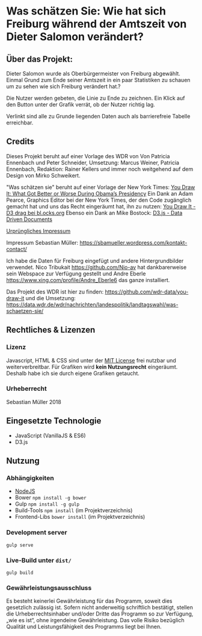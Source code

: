 # Was schätzen Sie: Wie hat sich Freiburg während der Amtszeit von Dieter Salomon verändert?

## Über das Projekt:
Dieter Salomon wurde als Oberbürgermeister von Freiburg abgewählt. Einmal Grund zum Ende seiner Amtszeit in ein paar Statistiken zu schauen um zu sehen wie sich Freiburg verändert hat.?

Die Nutzer werden gebeten, die Linie zu Ende zu zeichnen. Ein Klick auf den Button unter der Grafik verrät, ob der Nutzer richtig lag.

Verlinkt sind alle zu Grunde liegenden Daten auch als barrierefreie Tabelle erreichbar.

## Credits

Dieses Projekt beruht auf einer Vorlage des WDR von Von Patricia Ennenbach und Peter Schneider, Umsetzung: Marcus Weiner, Patricia Ennenbach, Redaktion: Rainer Kellers und immer noch weitgehend auf dem Design von Mirko Schweikert.

"Was schätzen sie" beruht auf einer Vorlage der New York Times: [You Draw It: What Got Better or Worse During Obama’s Presidency](https://www.nytimes.com/interactive/2017/01/15/us/politics/you-draw-obama-legacy.html?_r=0)
Ein Dank an Adam Pearce, Graphics Editor bei der New York Times, der den Code zugänglich gemacht hat und uns das Recht eingeräumt hat, ihn zu nutzen:
[You Draw It - D3 drag bei bl.ocks.org](https://bl.ocks.org/1wheel/07d9040c3422dac16bd5be741433ff1e)
Ebenso ein Dank an Mike Bostock:
[D3.js - Data Driven Documents](https://d3js.org/)

[Urprüngliches Impressum](http://www1.wdr.de/impressum/index.html)

Impressum Sebastian Müller: https://sbamueller.wordpress.com/kontakt-contact/

Ich habe die Daten für Freiburg eingefügt und andere Hintergrundbilder verwendet. Nico Tribukait https://github.com/Nio-av hat dankbarerweise sein Webspace zur Verfügung gestellt und Andre Eberle https://www.xing.com/profile/Andre_Eberle6 das ganze installiert.

Das Projekt des WDR ist hier zu finden: https://github.com/wdr-data/you-draw-it und die Umsetzung: https://data.wdr.de/wdr/nachrichten/landespolitik/landtagswahl/was-schaetzen-sie/

## Rechtliches & Lizenzen

### Lizenz

Javascript, HTML & CSS sind unter der [MIT License](/LICENSE) frei nutzbar und weiterverbreitbar.
Für Grafiken wird **kein Nutzungsrecht** eingeräumt. Deshalb habe ich sie durch eigene Grafiken getaucht. 

### Urheberrecht

Sebastian Müller 2018

## Eingesetzte Technologie
- JavaScript (VanillaJS & ES6)
- D3.js

## Nutzung

### Abhängigkeiten
- [NodeJS](https://nodejs.org/)
- Bower `npm install -g bower`
- Gulp `npm install -g gulp`
- Build-Tools `npm install` (im Projektverzeichnis)
- Frontend-Libs `bower install` (im Projektverzeichnis)

### Development server
```
gulp serve
```

### Live-Build unter `dist/`
```
gulp build
```

### Gewährleistungsausschluss
Es besteht keinerlei Gewährleistung für das Programm, soweit dies gesetzlich zulässig ist. Sofern nicht anderweitig schriftlich bestätigt, stellen die Urheberrechtsinhaber und/oder Dritte das Programm so zur Verfügung, „wie es ist“, ohne irgendeine Gewährleistung. Das volle Risiko bezüglich Qualität und Leistungsfähigkeit des Programms liegt bei Ihnen.
